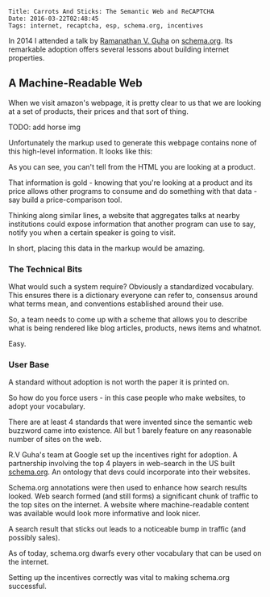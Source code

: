     Title: Carrots And Sticks: The Semantic Web and ReCAPTCHA
    Date: 2016-03-22T02:48:45
    Tags: internet, recaptcha, esp, schema.org, incentives

In 2014 I attended a talk by [Ramanathan V. Guha](https://en.wikipedia.org/wiki/Ramanathan_V._Guha) on [schema.org](http://schema.org/). Its remarkable adoption offers several lessons about building internet properties.

## A Machine-Readable Web

When we visit amazon's webpage, it is pretty clear to us that
we are looking at a set of products, their prices and that sort of thing.

TODO: add horse img

Unfortunately the markup used to generate this webpage contains none of this high-level information. It looks like this:

As you can see, you can't tell from the HTML you are looking at a product.

That information is gold - knowing that you're looking at a product and its price allows other programs to consume and do something with that data - say build a price-comparison tool.

Thinking along similar lines, a website that aggregates talks at nearby institutions could expose information that another program can use to say, notify you when a certain speaker is going to visit.

In short, placing this data in the markup would be amazing.

### The Technical Bits

What would such a system require? Obviously a standardized vocabulary. This ensures there is a dictionary everyone can refer to, consensus around what terms mean, and conventions established around their use.

So, a team needs to come up with a scheme that allows you to describe what is being rendered like blog articles, products, news items and whatnot.

Easy.

### User Base

A standard without adoption is not worth the paper it is printed on.

So how do you force users - in this case people who make websites, to adopt your vocabulary.

There are at least 4 standards that were invented since the semantic web buzzword came into existence. All but 1 barely feature on any reasonable number of sites on the web.

R.V Guha's team at Google set up the incentives right for adoption. A partnership involving the top 4 players in web-search in the US built [schema.org](http://schema.org). An ontology that devs could incorporate into their websites.

Schema.org annotations were then used to enhance how search results looked. Web search formed (and still forms) a significant chunk of traffic to the top sites on the internet. A website where machine-readable content was available would look more informative and look nicer.

A search result that sticks out leads to a noticeable bump in traffic (and possibly sales).

As of today, schema.org dwarfs every other vocabulary that can be used on the internet.

Setting up the incentives correctly was vital to making schema.org successful.
